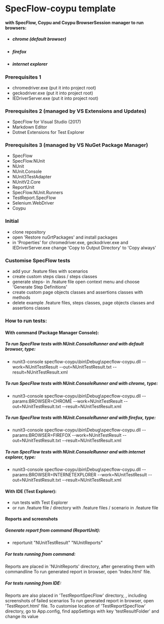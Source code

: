 ﻿# SpecFlow-coypu template
#### with SpecFlow, Coypu and Coypu BrowserSession manager to run browsers:
* ##### chrome (default browser)
* ##### firefox
* ##### internet explorer

### Prerequisites 1
* chromedriver.exe (put it into project root)
* geckodriver.exe (put it into project root)
* IEDriverServer.exe (put it into project root)

### Prerequisites 2 (managed by VS Extensions and Updates)
* SpecFlow for Visual Studio (2017)
* Markdown Editor
* Dotnet Extensions for Test Explorer

### Prerequisites 3 (managed by VS NuGet Package Manager)
* SpecFlow
* SpecFlow.NUnit
* NUnit
* NUnit.Console
* NUnit3TestAdapter
* NUnitV2.Core
* ReportUnit
* SpecFlow.NUnit.Runners
* TestReport.SpecFlow
* Selenium.WebDriver
* Coypu

### Initial
* clone repository
* open 'Restore nuGrtPackages' and install packages
* in 'Properties' for chromedriver.exe, geckodriver.exe and IEDriverServer.exe change 'Copy to Output Directory' to 'Copy always'

### Customise SpecFlow tests
* add your .feature files with scenarios
* create custom steps class / steps classes
* generate steps- in .feature file open context menu and choose 'Generate Step Definitions'
* create custom page objects classes and assertions classes with methods
* delete example .feature files, steps classes, page objects classes and assertions classes

### How to run tests:
#### With command (Package Manager Console):

##### To run SpecFlow tests with NUnit.ConsoleRunner and with default browser, type:
* nunit3-console specflow-coypu\bin\Debug\specflow-coypu.dll --work=NUnitTestResult --out=NUnitTestResult.txt --result=NUnitTestResult.xml

##### To run SpecFlow tests with NUnit.ConsoleRunner and with chrome, type:
* nunit3-console specflow-coypu\bin\Debug\specflow-coypu.dll --params:BROWSER=CHROME --work=NUnitTestResult --out=NUnitTestResult.txt --result=NUnitTestResult.xml

##### To run SpecFlow tests with NUnit.ConsoleRunner and with firefox, type:
* nunit3-console specflow-coypu\bin\Debug\specflow-coypu.dll --params:BROWSER=FIREFOX --work=NUnitTestResult --out=NUnitTestResult.txt --result=NUnitTestResult.xml

##### To run SpecFlow tests with NUnit.ConsoleRunner and with internet explorer, type:
* nunit3-console specflow-coypu\bin\Debug\specflow-coypu.dll --params:BROWSER=INTERNETEXPLORER --work=NUnitTestResult --out=NUnitTestResult.txt --result=NUnitTestResult.xml

#### With IDE (Test Explorer):
* run tests with Test Explorer
* or run .feature file / directory with .feature files / scenario in .feature file

#### Reports and screenshots
##### Generate report from command (ReportUnit):
* reportunit "NUnitTestResult" "NUnitReports"

##### For tests running from command: 
Reports are placed in 'NUnitReports' directory, after generating them with commandline
To run generated report in browser, open 'Index.html' file.

##### For tests running from IDE: 
Reports are also placed in 'TestReportSpecFlow' directory, , including screenshots of failed scenarios
To run generated report in browser, open 'TestReport.html' file.
To customise location of 'TestReportSpecFlow' directory, go to App.config, find appSettings with key 'testResultFolder' and change its value

